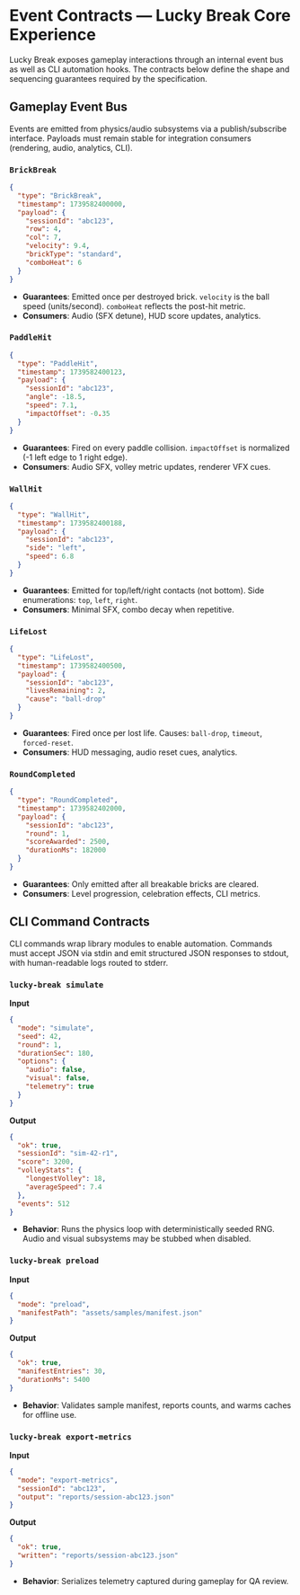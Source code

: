 # Event Contracts — Lucky Break Core Experience

Lucky Break exposes gameplay interactions through an internal event bus as well as CLI automation hooks. The contracts below define the shape and sequencing guarantees required by the specification.

## Gameplay Event Bus

Events are emitted from physics/audio subsystems via a publish/subscribe interface. Payloads must remain stable for integration consumers (rendering, audio, analytics, CLI).

### `BrickBreak`
```json
{
  "type": "BrickBreak",
  "timestamp": 1739582400000,
  "payload": {
    "sessionId": "abc123",
    "row": 4,
    "col": 7,
    "velocity": 9.4,
    "brickType": "standard",
    "comboHeat": 6
  }
}
```
- **Guarantees**: Emitted once per destroyed brick. `velocity` is the ball speed (units/second). `comboHeat` reflects the post-hit metric.
- **Consumers**: Audio (SFX detune), HUD score updates, analytics.

### `PaddleHit`
```json
{
  "type": "PaddleHit",
  "timestamp": 1739582400123,
  "payload": {
    "sessionId": "abc123",
    "angle": -18.5,
    "speed": 7.1,
    "impactOffset": -0.35
  }
}
```
- **Guarantees**: Fired on every paddle collision. `impactOffset` is normalized (-1 left edge to 1 right edge).
- **Consumers**: Audio SFX, volley metric updates, renderer VFX cues.

### `WallHit`
```json
{
  "type": "WallHit",
  "timestamp": 1739582400188,
  "payload": {
    "sessionId": "abc123",
    "side": "left",
    "speed": 6.8
  }
}
```
- **Guarantees**: Emitted for top/left/right contacts (not bottom). Side enumerations: `top`, `left`, `right`.
- **Consumers**: Minimal SFX, combo decay when repetitive.

### `LifeLost`
```json
{
  "type": "LifeLost",
  "timestamp": 1739582400500,
  "payload": {
    "sessionId": "abc123",
    "livesRemaining": 2,
    "cause": "ball-drop"
  }
}
```
- **Guarantees**: Fired once per lost life. Causes: `ball-drop`, `timeout`, `forced-reset`.
- **Consumers**: HUD messaging, audio reset cues, analytics.

### `RoundCompleted`
```json
{
  "type": "RoundCompleted",
  "timestamp": 1739582402000,
  "payload": {
    "sessionId": "abc123",
    "round": 1,
    "scoreAwarded": 2500,
    "durationMs": 182000
  }
}
```
- **Guarantees**: Only emitted after all breakable bricks are cleared.
- **Consumers**: Level progression, celebration effects, CLI metrics.

## CLI Command Contracts

CLI commands wrap library modules to enable automation. Commands must accept JSON via stdin and emit structured JSON responses to stdout, with human-readable logs routed to stderr.

### `lucky-break simulate`
**Input**
```json
{
  "mode": "simulate",
  "seed": 42,
  "round": 1,
  "durationSec": 180,
  "options": {
    "audio": false,
    "visual": false,
    "telemetry": true
  }
}
```
**Output**
```json
{
  "ok": true,
  "sessionId": "sim-42-r1",
  "score": 3200,
  "volleyStats": {
    "longestVolley": 18,
    "averageSpeed": 7.4
  },
  "events": 512
}
```
- **Behavior**: Runs the physics loop with deterministically seeded RNG. Audio and visual subsystems may be stubbed when disabled.

### `lucky-break preload`
**Input**
```json
{
  "mode": "preload",
  "manifestPath": "assets/samples/manifest.json"
}
```
**Output**
```json
{
  "ok": true,
  "manifestEntries": 30,
  "durationMs": 5400
}
```
- **Behavior**: Validates sample manifest, reports counts, and warms caches for offline use.

### `lucky-break export-metrics`
**Input**
```json
{
  "mode": "export-metrics",
  "sessionId": "abc123",
  "output": "reports/session-abc123.json"
}
```
**Output**
```json
{
  "ok": true,
  "written": "reports/session-abc123.json"
}
```
- **Behavior**: Serializes telemetry captured during gameplay for QA review.
